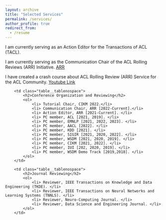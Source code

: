 ```yaml
---
layout: archive
title: "Selected Services"
permalink: /services/
author_profile: true
redirect_from:
  - /resume
---
```


I am currently serving as an Action Editor for the Transactions of ACL (TACL).

I am currently serving as the Communication Chair of the ACL Rolling Reviews (ARR) Initiative. <a href="https://aclrollingreview.org/people" target="_blank">ARR</a>

I have created a crash course about ACL Rolling Review (ARR) Service for the ACL Community. <a href="https://youtu.be/DaoCLEghXyU" target="_blank">Youtube Link</a>

<table class="table__tablenospace">
		
		<td class="table__tablenospace">
			<h2>Conference Organization and Reviewing</h2>
			<ol>
				<li> Tutorial Chair, CIKM 2022.</li>
				<li> Communication Chair, ARR [2022-Current].</li>
				<li> Action Editor, ARR [2021-Current]. </li>
				<li> PC member, ACL [2021, 2019]. </li>
				<li> PC member, EMNLP [2021, 2022, 2023]. </li>
				<li> PC member, AACL [2022]. </li>
				<li> PC member, KDD [2021]. </li>
				<li> PC member, SIGIR [2021, 2020, 2022]. </li>
				<li> PC member, WSDM [2021, 2020, 2019]. </li>
				<li> PC member, CIKM [2021, 2022]. </li>
				<li> PC member, IUI [202, 2020, 2019]. </li>
				<li> PC member, WSDM Demo Track [2019,2018]. </li>
			</ol>
		</td>
		
		<td class="table__tablenospace">
			<h2>Journal Reviewing</h2>
			<ol>
				<li> Reviewer, IEEE Transactions on Knowledge and Data Engineering (TKDE). </li>
				<li> Reviewer, IEEE Transactions on Neural Networks and Learning Systems (TNNLS). </li>
				<li> Reviewer, Neuro-Computing Journal. </li>
				<li> Reviewer, Data Science and Engineering Journal. </li>
			</ol>
		</td>

<table>









